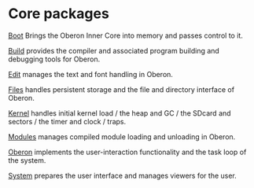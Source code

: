 # Core packages

[Boot](./Boot/README.md)  Brings the Oberon Inner Core into memory and passes control to it.

[Build](./Build/README.md) provides the compiler and associated program building and debugging tools for Oberon.

[Edit](./Edit/README.md) manages the text and font handling in Oberon.

[Files](./Files/README.md) handles persistent storage and the file and directory interface of Oberon.

[Kernel](./Kernel/README.md)  handles initial kernel load / the heap and GC / the SDcard and sectors / the timer and clock / traps.

[Modules](./Modules/README.md) manages compiled module loading and unloading in Oberon.

[Oberon](./Oberon/README.md) implements the user-interaction functionality and the task loop of the system.

[System](./System/README.md) prepares the user interface and manages viewers for the user.

